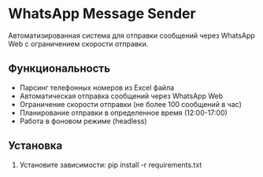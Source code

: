 # WhatsApp Message Sender

Автоматизированная система для отправки сообщений через WhatsApp Web с ограничением скорости отправки.

## Функциональность

- Парсинг телефонных номеров из Excel файла
- Автоматическая отправка сообщений через WhatsApp Web
- Ограничение скорости отправки (не более 100 сообщений в час)
- Планирование отправки в определенное время (12:00-17:00)
- Работа в фоновом режиме (headless)

## Установка

1. Установите зависимости:
pip install -r requirements.txt